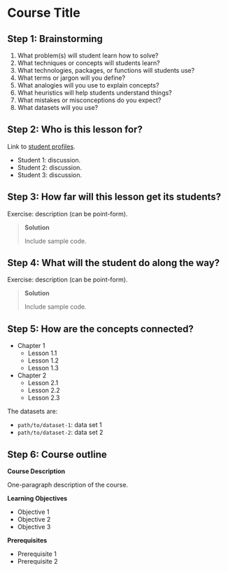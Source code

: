 # Course Title

## Step 1: Brainstorming

1. What problem(s) will student learn how to solve?
2. What techniques or concepts will students learn?
3. What technologies, packages, or functions will students use?
4. What terms or jargon will you define?
5. What analogies will you use to explain concepts?
6. What heuristics will help students understand things?
7. What mistakes or misconceptions do you expect?
8. What datasets will you use?

## Step 2: Who is this lesson for?

Link to [student profiles](https://github.com/datacamp/learner-profiles).

* Student 1: discussion.
* Student 2: discussion.
* Student 3: discussion.

## Step 3: How far will this lesson get its students?

Exercise: description (can be point-form).

> **Solution**
>
> Include sample code.

## Step 4: What will the student do along the way?

Exercise: description (can be point-form).

> **Solution**
>
> Include sample code.

## Step 5: How are the concepts connected?

- Chapter 1
  - Lesson 1.1
  - Lesson 1.2
  - Lesson 1.3
- Chapter 2
  - Lesson 2.1
  - Lesson 2.2
  - Lesson 2.3

The datasets are:

- `path/to/dataset-1`: data set 1
- `path/to/dataset-2`: data set 2

## Step 6: Course outline

**Course Description**

One-paragraph description of the course.

**Learning Objectives**

- Objective 1
- Objective 2
- Objective 3

**Prerequisites**

- Prerequisite 1
- Prerequisite 2

[profile-site]: https://github.com/datacamp/learner-profiles
